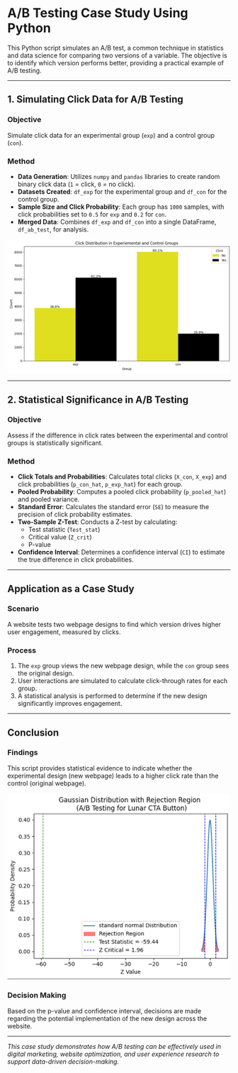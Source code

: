 # A/B Testing Case Study Using Python

This Python script simulates an A/B test, a common technique in statistics and data science for comparing two versions of a variable. The objective is to identify which version performs better, providing a practical example of A/B testing.

---

## 1. Simulating Click Data for A/B Testing

### Objective
Simulate click data for an experimental group (`exp`) and a control group (`con`).

### Method
- **Data Generation**: Utilizes `numpy` and `pandas` libraries to create random binary click data (`1` = click, `0` = no click).
- **Datasets Created**: `df_exp` for the experimental group and `df_con` for the control group.
- **Sample Size and Click Probability**: Each group has `1000` samples, with click probabilities set to `0.5` for `exp` and `0.2` for `con`.
- **Merged Data**: Combines `df_exp` and `df_con` into a single DataFrame, `df_ab_test`, for analysis.

<p align="center">
  <img src="https://github.com/sah1awy/Lunar_Button_AB_Test/blob/main/assets/Count.png" alt="Data simulation for A/B testing">
</p>

---

## 2. Statistical Significance in A/B Testing

### Objective
Assess if the difference in click rates between the experimental and control groups is statistically significant.

### Method
- **Click Totals and Probabilities**: Calculates total clicks (`X_con`, `X_exp`) and click probabilities (`p_con_hat`, `p_exp_hat`) for each group.
- **Pooled Probability**: Computes a pooled click probability (`p_pooled_hat`) and pooled variance.
- **Standard Error**: Calculates the standard error (`SE`) to measure the precision of click probability estimates.
- **Two-Sample Z-Test**: Conducts a Z-test by calculating:
  - Test statistic (`Test_stat`)
  - Critical value (`Z_crit`)
  - P-value
- **Confidence Interval**: Determines a confidence interval (`CI`) to estimate the true difference in click probabilities.

---

## Application as a Case Study

### Scenario
A website tests two webpage designs to find which version drives higher user engagement, measured by clicks.

### Process
1. The `exp` group views the new webpage design, while the `con` group sees the original design.
2. User interactions are simulated to calculate click-through rates for each group.
3. A statistical analysis is performed to determine if the new design significantly improves engagement.

---

## Conclusion

### Findings
This script provides statistical evidence to indicate whether the experimental design (new webpage) leads to a higher click rate than the control (original webpage).

<p align="center">
  <img src="https://github.com/sah1awy/Lunar_Button_AB_Test/blob/main/assets/Test.png" alt="A/B Testing Results">
</p>

### Decision Making
Based on the p-value and confidence interval, decisions are made regarding the potential implementation of the new design across the website.

---

*This case study demonstrates how A/B testing can be effectively used in digital marketing, website optimization, and user experience research to support data-driven decision-making.*
